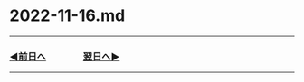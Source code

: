 # 2022-11-16.md

---
### [◀️前日へ](https://github.com/yuasys/chatty-journal/blob/main/2022/11/2022-11-15.md)&emsp;&emsp;&emsp;&emsp;[翌日へ▶️](https://github.com/yuasys/chatty-journal/blob/main/2022/11/2022-11-17.md)
---
